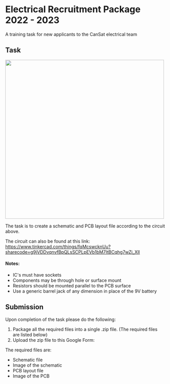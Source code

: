 # Electrical Recruitment Package 2022 - 2023

A training task for new applicants to the CanSat electrical team

## Task
<img src="https://github.com/ryerson-cansat/CanSat_2022-2023_Training_Tasks/blob/main/Electrical%20Training%20Task/Images/555%20Timer%20Circuit.jpg" width="500">  

The task is to create a schematic and PCB layout file according to the circuit above.

The circuit can also be found at this link: https://www.tinkercad.com/things/fqMcswcknUu?sharecode=g9jVDDvqnvfBpQLsSCPLpEVb1bM7ItBCqhg7wZi_XlI  

#### Notes:
- IC's must have sockets
- Components may be through hole or surface mount
- Resistors should be mounted parallel to the PCB surface
- Use a generic barrel jack of any dimension in place of the 9V battery

## Submission

Upon completion of the task please do the following:
1. Package all the required files into a single .zip file. (The required files are listed below)
2. Upload the zip file to this Google Form: 

The required files are:
- Schematic file
- Image of the schematic
- PCB layout file
- Image of the PCB